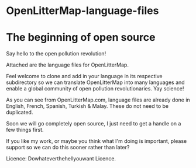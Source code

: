 # OpenLitterMap-language-files
# The beginning of open source

Say hello to the open pollution revolution!

Attached are the language files for OpenLitterMap.

Feel welcome to clone and add in your language in its respective subdirectory so we can translate OpenLitterMap into many languages and enable a global community of open pollution revolutionaries. Yay science!

As you can see from OpenLitterMap.com, language files are already done in English, French, Spanish, Turkish & Malay. These do not need to be duplicated.

Soon we will go completely open source, I just need to get a handle on a few things first.

If you like my work, or maybe you think what I'm doing is important, please support so we can do this sooner rather than later?

Licence: Dowhateverthehellyouwant Licence.
